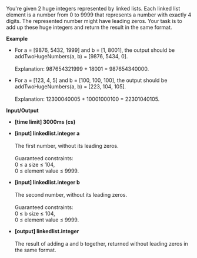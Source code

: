 You're given 2 huge integers represented by linked lists. Each linked list element is a number from 0 to 9999 that represents a number with exactly 4 digits. The represented number might have leading zeros. Your task is to add up these huge integers and return the result in the same format.

__Example__

* For a = [9876, 5432, 1999] and b = [1, 8001], the output should be <br />addTwoHugeNumbers(a, b) = [9876, 5434, 0].<br /><br />Explanation: 987654321999 + 18001 = 987654340000.

* For a = [123, 4, 5] and b = [100, 100, 100], the output should be<br />addTwoHugeNumbers(a, b) = [223, 104, 105].<br /><br />Explanation: 12300040005 + 10001000100 = 22301040105.

__Input/Output__

* __[time limit] 3000ms (cs)__
* __[input] linkedlist.integer a__<br /><br />The first number, without its leading zeros.<br /><br />Guaranteed constraints:<br />0 ≤ a size ≤ 104,<br />0 ≤ element value ≤ 9999.

* __[input] linkedlist.integer b__<br /><br />The second number, without its leading zeros.<br /><br />Guaranteed constraints:<br />0 ≤ b size ≤ 104,<br />0 ≤ element value ≤ 9999.

* __[output] linkedlist.integer__<br /><br />The result of adding a and b together, returned without leading zeros in the same format.
